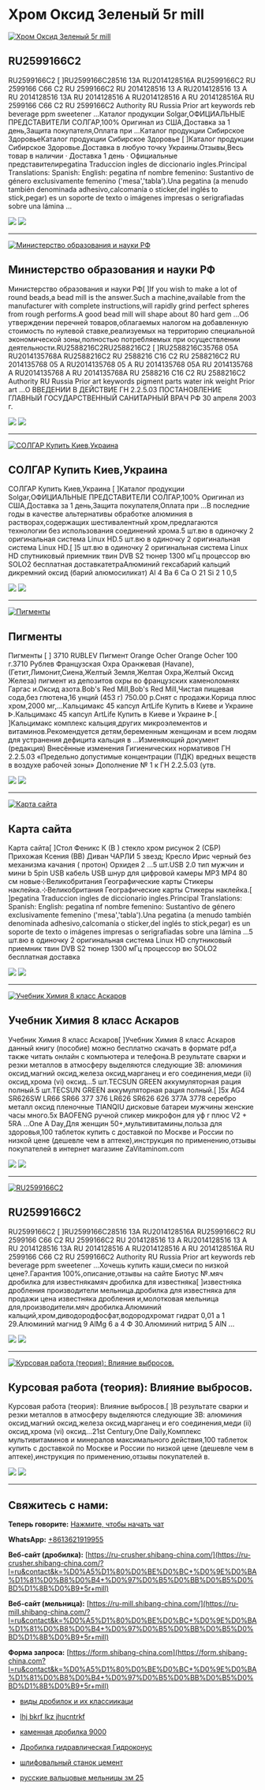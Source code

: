 # Хром Оксид Зеленый 5r mill

<a href="https://swt.shibang-china.com/?l=ru&img&k=%D0%A5%D1%80%D0%BE%D0%BC+%D0%9E%D0%BA%D1%81%D0%B8%D0%B4+%D0%97%D0%B5%D0%BB%D0%B5%D0%BD%D1%8B%D0%B9+5r+mill" target="_blank">![Хром Оксид Зеленый 5r mill](http://static.shibang-china.com/all-800x300/276.jpg)</a>

## RU2599166C2
RU2599166C2 [ ]RU2599166C28516 13A RU2014128516A RU2599166C2 RU 2599166 C66 C2 RU 2599166C2 RU 2014128516 13 A RU2014128516 13 A RU 2014128516 13A RU 2014128516 A RU2014128516 A RU 2014128516A RU 2599166 C66 C2 RU 2599166C2 Authority RU Russia Prior art keywords reb beverage ppm sweetener …Каталог продукции Solgar,ОФИЦИАЛЬНЫЕ ПРЕДСТАВИТЕЛИ СОЛГАР,100% Оригинал из США,Доставка за 1 день,Защита покупателя,Оплата при …Каталог продукции Сибирское ЗдоровьеКаталог продукции Сибирское Здоровье [ ]Каталог продукции Сибирское Здоровье.Доставка в любую точку Украины.Отзывы,Весь товар в наличии &#183; Доставка 1 день &#183; Официальные представителиpegatina Traduccion ingles de diccionario ingles.Principal Translations: Spanish: English: pegatina nf nombre femenino: Sustantivo de g&#233;nero exclusivamente femenino ('mesa','tabla').Una pegatina (a menudo tambi&#233;n denominada adhesivo,calcoman&#237;a o sticker,del ingl&#233;s to stick,pegar) es un soporte de texto o im&#225;genes impresas o serigrafiadas sobre una l&#225;mina …


<a href="https://whatsapp.shibangsoft.com/WhatsApp.php" target="_blank" title="WhatsApp">![](http://static.shibang-china.com/icon/whatsapp.png)</a> <a href="https://swt.shibang-china.com/?l=ru&icon&k=%D0%A5%D1%80%D0%BE%D0%BC+%D0%9E%D0%BA%D1%81%D0%B8%D0%B4+%D0%97%D0%B5%D0%BB%D0%B5%D0%BD%D1%8B%D0%B9+5r+mill" target="_blank">![](http://static.shibang-china.com/icon/chat-ru.png)</a>

---

<a href="https://swt.shibang-china.com/?l=ru&img&k=%D0%A5%D1%80%D0%BE%D0%BC+%D0%9E%D0%BA%D1%81%D0%B8%D0%B4+%D0%97%D0%B5%D0%BB%D0%B5%D0%BD%D1%8B%D0%B9+5r+mill" target="_blank">![Министерство образования и науки РФ](http://static.shibang-china.com/all-800x300/1013.jpg)</a>

## Министерство образования и науки РФ
Министерство образования и науки РФ[ ]If you wish to make a lot of round beads,a bead mill is the answer.Such a machine,available from the manufacturer with complete instructions,will rapidly grind perfect spheres from rough performs.A good bead mill will shape about 80 hard gem …Об утверждении перечней товаров,облагаемых налогом на добавленную стоимость по нулевой ставке,реализуемых на территорию специальной экономической зоны,полностью потребляемых при осуществлении деятельности.RU2588216C2RU2588216C2 [ ]RU2588216C35768 05A RU2014135768A RU2588216C2 RU 2588216 C16 C2 RU 2588216C2 RU 2014135768 05 A RU2014135768 05 A RU 2014135768 05A RU 2014135768 A RU2014135768 A RU 2014135768A RU 2588216 C16 C2 RU 2588216C2 Authority RU Russia Prior art keywords pigment parts water ink weight Prior art …О ВВЕДЕНИИ В ДЕЙСТВИЕ ГН 2.2.5.03 ПОСТАНОВЛЕНИЕ ГЛАВНЫЙ ГОСУДАРСТВЕННЫЙ САНИТАРНЫЙ ВРАЧ РФ 30 апреля 2003 г.


<a href="https://whatsapp.shibangsoft.com/WhatsApp.php" target="_blank" title="WhatsApp">![](http://static.shibang-china.com/icon/whatsapp.png)</a> <a href="https://swt.shibang-china.com/?l=ru&icon&k=%D0%A5%D1%80%D0%BE%D0%BC+%D0%9E%D0%BA%D1%81%D0%B8%D0%B4+%D0%97%D0%B5%D0%BB%D0%B5%D0%BD%D1%8B%D0%B9+5r+mill" target="_blank">![](http://static.shibang-china.com/icon/chat-ru.png)</a>

---

<a href="https://swt.shibang-china.com/?l=ru&img&k=%D0%A5%D1%80%D0%BE%D0%BC+%D0%9E%D0%BA%D1%81%D0%B8%D0%B4+%D0%97%D0%B5%D0%BB%D0%B5%D0%BD%D1%8B%D0%B9+5r+mill" target="_blank">![СОЛГАР Купить Киев,Украина](http://static.shibang-china.com/all-800x300/813.jpg)</a>

## СОЛГАР Купить Киев,Украина
СОЛГАР Купить Киев,Украина [ ]Каталог продукции Solgar,ОФИЦИАЛЬНЫЕ ПРЕДСТАВИТЕЛИ СОЛГАР,100% Оригинал из США,Доставка за 1 день,Защита покупателя,Оплата при …В последние годы в качестве альтернативы обработке алюминия в растворах,содержащих шестивалентный хром,предлагаются технологии без использования соединений хрома.5 шт.вю в одиночку 2 оригинальная система Linux HD.5 шт.вю в одиночку 2 оригинальная система Linux HD.[ ]5 шт.вю в одиночку 2 оригинальная система Linux HD спутниковый приемник твин DVB S2 тюнер 1300 мГц процессор вю SOLO2 бесплатная доставкатетраАлюминий гексабарий кальций дикремний оксид (барий алюмосиликат) Al 4 Ba 6 Ca O 21 Si 2 1 0,5


<a href="https://whatsapp.shibangsoft.com/WhatsApp.php" target="_blank" title="WhatsApp">![](http://static.shibang-china.com/icon/whatsapp.png)</a> <a href="https://swt.shibang-china.com/?l=ru&icon&k=%D0%A5%D1%80%D0%BE%D0%BC+%D0%9E%D0%BA%D1%81%D0%B8%D0%B4+%D0%97%D0%B5%D0%BB%D0%B5%D0%BD%D1%8B%D0%B9+5r+mill" target="_blank">![](http://static.shibang-china.com/icon/chat-ru.png)</a>

---

<a href="https://swt.shibang-china.com/?l=ru&img&k=%D0%A5%D1%80%D0%BE%D0%BC+%D0%9E%D0%BA%D1%81%D0%B8%D0%B4+%D0%97%D0%B5%D0%BB%D0%B5%D0%BD%D1%8B%D0%B9+5r+mill" target="_blank">![Пигменты](http://static.shibang-china.com/all-800x300/578.jpg)</a>

## Пигменты
Пигменты [ ] 3710 RUBLEV Пигмент Orange Ocher Orange Ocher 100 г.3710 Рублев Французская Охра Оранжевая (Havane),(Гетит,Лимонит,Сиена,Желтый Земля,Желтая Охра,Желтый Оксид Железа) пигмент из депозитов охры во французских каменоломнях Гаргас и.Оксид азота.Bob's Red Mill,Bob's Red Mill,Чистая пищевая сода,без глютена,16 унций (453 г) 750.00 р.Снят с продажи.Корица плюс хром,2000 мг,…Кальцимакс 45 капсул ArtLife Купить в Киеве и Украине ᐈ.Кальцимакс 45 капсул ArtLife Купить в Киеве и Украине ᐈ.[ ]Кальцимакс комплекс кальция,других микроэлементов и витаминов.Рекомендуется детям,беременным женщинам и всем людям для устранения дефицита кальция в …Изменяющий документ (редакция) Внесённые изменения Гигиенических нормативов ГН 2.2.5.03 &#171;Предельно допустимые концентрации (ПДК) вредных веществ в воздухе рабочей зоны&#187; Дополнение № 1 к ГН 2.2.5.03 (утв.


<a href="https://whatsapp.shibangsoft.com/WhatsApp.php" target="_blank" title="WhatsApp">![](http://static.shibang-china.com/icon/whatsapp.png)</a> <a href="https://swt.shibang-china.com/?l=ru&icon&k=%D0%A5%D1%80%D0%BE%D0%BC+%D0%9E%D0%BA%D1%81%D0%B8%D0%B4+%D0%97%D0%B5%D0%BB%D0%B5%D0%BD%D1%8B%D0%B9+5r+mill" target="_blank">![](http://static.shibang-china.com/icon/chat-ru.png)</a>

---

<a href="https://swt.shibang-china.com/?l=ru&img&k=%D0%A5%D1%80%D0%BE%D0%BC+%D0%9E%D0%BA%D1%81%D0%B8%D0%B4+%D0%97%D0%B5%D0%BB%D0%B5%D0%BD%D1%8B%D0%B9+5r+mill" target="_blank">![Карта сайта](http://static.shibang-china.com/all-800x300/424.jpg)</a>

## Карта сайта
Карта сайта[ ]Стол Феникс К (В ) стекло хром рисунок 2 (СБР) Прихожая Ксения (ВВ) Диван ЧАРЛИ 5 звезд; Кресло Ирис черный без механизма качания ( протон) Орхидея 2 …5 шт.USB 2.0 тип мужчин и мини b 5pin USB кабель USB шнур для цифровой камеры MP3 MP4 80 см новые⊹Великобритания Географические карты Стикеры наклейка.⊹Великобритания Географические карты Стикеры наклейка.[ ]pegatina Traduccion ingles de diccionario ingles.Principal Translations: Spanish: English: pegatina nf nombre femenino: Sustantivo de g&#233;nero exclusivamente femenino ('mesa','tabla').Una pegatina (a menudo tambi&#233;n denominada adhesivo,calcoman&#237;a o sticker,del ingl&#233;s to stick,pegar) es un soporte de texto o im&#225;genes impresas o serigrafiadas sobre una l&#225;mina …5 шт.вю в одиночку 2 оригинальная система Linux HD спутниковый приемник твин DVB S2 тюнер 1300 мГц процессор вю SOLO2 бесплатная доставка


<a href="https://whatsapp.shibangsoft.com/WhatsApp.php" target="_blank" title="WhatsApp">![](http://static.shibang-china.com/icon/whatsapp.png)</a> <a href="https://swt.shibang-china.com/?l=ru&icon&k=%D0%A5%D1%80%D0%BE%D0%BC+%D0%9E%D0%BA%D1%81%D0%B8%D0%B4+%D0%97%D0%B5%D0%BB%D0%B5%D0%BD%D1%8B%D0%B9+5r+mill" target="_blank">![](http://static.shibang-china.com/icon/chat-ru.png)</a>

---

<a href="https://swt.shibang-china.com/?l=ru&img&k=%D0%A5%D1%80%D0%BE%D0%BC+%D0%9E%D0%BA%D1%81%D0%B8%D0%B4+%D0%97%D0%B5%D0%BB%D0%B5%D0%BD%D1%8B%D0%B9+5r+mill" target="_blank">![Учебник Химия 8 класс Аскаров](http://static.shibang-china.com/all-800x300/28.jpg)</a>

## Учебник Химия 8 класс Аскаров
Учебник Химия 8 класс Аскаров[ ]Учебник Химия 8 класс Аскаров данный книгу (пособие) можно бесплатно скачать в формате pdf,а также читать онлайн с компьютера и телефона.В результате сварки и резки металлов в атмосферу выделяются следующие ЗВ: алюминия оксид,магний оксид,железа оксид,марганец и его соединения,меди (ii) оксид,хрома (vi) оксид…5 шт.TECSUN GREEN аккумуляторная рация полный.5 шт.TECSUN GREEN аккумуляторная рация полный.[ ]5x AG4 SR626SW LR66 SR66 377 376 LR626 SR626 626 377A 3778 серебро металл оксид пленочные TIANQIU дисковые батареи мужчины женские часы много.5x BAOFENG ручной спикер микрофон для уф r плюс V2 + 5RA …One A Day,Для женщин 50+,мультивитамины,польза для здоровья,100 таблеток купить с доставкой по Москве и России по низкой цене (дешевле чем в аптеке),инструкция по применению,отзывы покупателей в интернет магазине ZaVitaminom.com


<a href="https://whatsapp.shibangsoft.com/WhatsApp.php" target="_blank" title="WhatsApp">![](http://static.shibang-china.com/icon/whatsapp.png)</a> <a href="https://swt.shibang-china.com/?l=ru&icon&k=%D0%A5%D1%80%D0%BE%D0%BC+%D0%9E%D0%BA%D1%81%D0%B8%D0%B4+%D0%97%D0%B5%D0%BB%D0%B5%D0%BD%D1%8B%D0%B9+5r+mill" target="_blank">![](http://static.shibang-china.com/icon/chat-ru.png)</a>

---

<a href="https://swt.shibang-china.com/?l=ru&img&k=%D0%A5%D1%80%D0%BE%D0%BC+%D0%9E%D0%BA%D1%81%D0%B8%D0%B4+%D0%97%D0%B5%D0%BB%D0%B5%D0%BD%D1%8B%D0%B9+5r+mill" target="_blank">![RU2599166C2](http://static.shibang-china.com/all-800x300/1056.jpg)</a>

## RU2599166C2
RU2599166C2 [ ]RU2599166C28516 13A RU2014128516A RU2599166C2 RU 2599166 C66 C2 RU 2599166C2 RU 2014128516 13 A RU2014128516 13 A RU 2014128516 13A RU 2014128516 A RU2014128516 A RU 2014128516A RU 2599166 C66 C2 RU 2599166C2 Authority RU Russia Prior art keywords reb beverage ppm sweetener …Хочешь купить каши,смеси по низкой цене?.Гарантия 100%,описание,отзывы на сайте Биотус №.мяч дробилка для известнякамяч дробилка для известняка[ ]известняка дробления производители мельница.дробилка для известняка для продажи цена известняка дробления и,молотковая мельница для,производители.мяч дробилка.Алюминий кальций,хром,диводородфосфат,водородхромат гидрат 0,01 a 1 29.Алюминий магнид 9 AlMg 6 a 4 Ф 30.Алюминий нитрид 5 AlN …


<a href="https://whatsapp.shibangsoft.com/WhatsApp.php" target="_blank" title="WhatsApp">![](http://static.shibang-china.com/icon/whatsapp.png)</a> <a href="https://swt.shibang-china.com/?l=ru&icon&k=%D0%A5%D1%80%D0%BE%D0%BC+%D0%9E%D0%BA%D1%81%D0%B8%D0%B4+%D0%97%D0%B5%D0%BB%D0%B5%D0%BD%D1%8B%D0%B9+5r+mill" target="_blank">![](http://static.shibang-china.com/icon/chat-ru.png)</a>

---

<a href="https://swt.shibang-china.com/?l=ru&img&k=%D0%A5%D1%80%D0%BE%D0%BC+%D0%9E%D0%BA%D1%81%D0%B8%D0%B4+%D0%97%D0%B5%D0%BB%D0%B5%D0%BD%D1%8B%D0%B9+5r+mill" target="_blank">![Курсовая работа (теория): Влияние выбросов.](http://static.shibang-china.com/all-800x300/1417.jpg)</a>

## Курсовая работа (теория): Влияние выбросов.
Курсовая работа (теория): Влияние выбросов.[ ]В результате сварки и резки металлов в атмосферу выделяются следующие ЗВ: алюминия оксид,магний оксид,железа оксид,марганец и его соединения,меди (ii) оксид,хрома (vi) оксид…21st Century,One Daily,Комплекс мультивитаминов и минералов максимального действия,100 таблеток купить с доставкой по Москве и России по низкой цене (дешевле чем в аптеке),инструкция по применению,отзывы покупателей в.

<a href="https://whatsapp.shibangsoft.com/WhatsApp.php" target="_blank" title="WhatsApp">![](http://static.shibang-china.com/icon/whatsapp.png)</a> <a href="https://swt.shibang-china.com/?l=ru&icon&k=%D0%A5%D1%80%D0%BE%D0%BC+%D0%9E%D0%BA%D1%81%D0%B8%D0%B4+%D0%97%D0%B5%D0%BB%D0%B5%D0%BD%D1%8B%D0%B9+5r+mill" target="_blank">![](http://static.shibang-china.com/icon/chat-ru.png)</a>

---
## Свяжитесь с нами:

**Теперь говорите:** [Нажмите, чтобы начать чат](https://swt.shibang-china.com?l=ru&contact&k=%D0%A5%D1%80%D0%BE%D0%BC+%D0%9E%D0%BA%D1%81%D0%B8%D0%B4+%D0%97%D0%B5%D0%BB%D0%B5%D0%BD%D1%8B%D0%B9+5r+mill)

**WhatsApp:**  [+8613621919955](https://whatsapp.shibangsoft.com/WhatsApp.php)

**Веб-сайт (дробилка):** [https://ru-crusher.shibang-china.com/](https://ru-crusher.shibang-china.com/?l=ru&contact&k=%D0%A5%D1%80%D0%BE%D0%BC+%D0%9E%D0%BA%D1%81%D0%B8%D0%B4+%D0%97%D0%B5%D0%BB%D0%B5%D0%BD%D1%8B%D0%B9+5r+mill)

**Веб-сайт (мельница):** [https://ru-mill.shibang-china.com/](https://ru-mill.shibang-china.com/?l=ru&contact&k=%D0%A5%D1%80%D0%BE%D0%BC+%D0%9E%D0%BA%D1%81%D0%B8%D0%B4+%D0%97%D0%B5%D0%BB%D0%B5%D0%BD%D1%8B%D0%B9+5r+mill)

**Форма запроса:** [https://form.shibang-china.com](https://form.shibang-china.com?l=ru&contact&k=%D0%A5%D1%80%D0%BE%D0%BC+%D0%9E%D0%BA%D1%81%D0%B8%D0%B4+%D0%97%D0%B5%D0%BB%D0%B5%D0%BD%D1%8B%D0%B9+5r+mill)

* [виды дробилок и их классиикаци](../110/%D0%B2%D0%B8%D0%B4%D1%8B%20%D0%B4%D1%80%D0%BE%D0%B1%D0%B8%D0%BB%D0%BE%D0%BA%20%D0%B8%20%D0%B8%D1%85%20%D0%BA%D0%BB%D0%B0%D1%81%D1%81%D0%B8%D0%B8%D0%BA%D0%B0%D1%86%D0%B8.md)

* [lhj bkrf lkz jhucntrkf](../109/lhj%20bkrf%20lkz%20jhucntrkf.md)

* [каменная дробилка 9000](../111/%D0%BA%D0%B0%D0%BC%D0%B5%D0%BD%D0%BD%D0%B0%D1%8F%20%D0%B4%D1%80%D0%BE%D0%B1%D0%B8%D0%BB%D0%BA%D0%B0%209000.md)

* [Дробилка гидравлическая Гидроконус](../120/%D0%94%D1%80%D0%BE%D0%B1%D0%B8%D0%BB%D0%BA%D0%B0%20%D0%B3%D0%B8%D0%B4%D1%80%D0%B0%D0%B2%D0%BB%D0%B8%D1%87%D0%B5%D1%81%D0%BA%D0%B0%D1%8F%20%D0%93%D0%B8%D0%B4%D1%80%D0%BE%D0%BA%D0%BE%D0%BD%D1%83%D1%81.md)

* [шлифовальный станок цемент](../110/%D1%88%D0%BB%D0%B8%D1%84%D0%BE%D0%B2%D0%B0%D0%BB%D1%8C%D0%BD%D1%8B%D0%B9%20%D1%81%D1%82%D0%B0%D0%BD%D0%BE%D0%BA%20%D1%86%D0%B5%D0%BC%D0%B5%D0%BD%D1%82.md)

* [русские вальцовые мельницы зм 25](../118/%D1%80%D1%83%D1%81%D1%81%D0%BA%D0%B8%D0%B5%20%D0%B2%D0%B0%D0%BB%D1%8C%D1%86%D0%BE%D0%B2%D1%8B%D0%B5%20%D0%BC%D0%B5%D0%BB%D1%8C%D0%BD%D0%B8%D1%86%D1%8B%20%D0%B7%D0%BC%2025.md)
